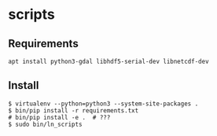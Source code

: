 scripts
=======


Requirements
------------
```
apt install python3-gdal libhdf5-serial-dev libnetcdf-dev
```

Install
-------
```
$ virtualenv --python=python3 --system-site-packages .
$ bin/pip install -r requirements.txt
# bin/pip install -e .  # ???
$ sudo bin/ln_scripts
```
